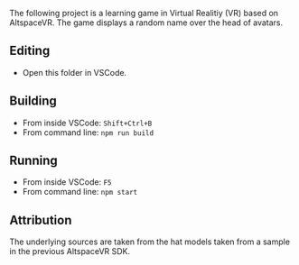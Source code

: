 The following project is a learning game in Virtual Realitiy (VR) based on AltspaceVR. The game displays a random name over the head of avatars.
## Editing

* Open this folder in VSCode.

## Building

* From inside VSCode: `Shift+Ctrl+B`
* From command line: `npm run build`

## Running

* From inside VSCode: `F5`
* From command line: `npm start`

## Attribution

The underlying sources are taken from the hat models taken from a sample in the previous AltspaceVR SDK.

